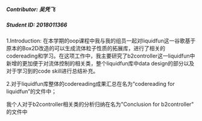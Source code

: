 ##### Contributor: 吴凭飞

##### Student ID: 2018011366

1.Introduction: 在本学期的oop课程中我与我的组员一起对liquidfun这一谷歌基于原本的Box2D改造的可以生成流体粒子性质的拓展库，进行了相关的codereading和学习。在这项工作中，我主要研究了b2controller这一liquidfun中新增的更加便于对流体控制的相关类，整个liquidfun库中data design的部分以及对于学习到的code skill进行总结补充。

2.对于liquidfun库整体的codereading成果汇总在名为“codereading for liquidfun”的文件中；

我个人对于b2controller相关类的分析归纳在名为"Conclusion for b2controller" 的文件中

